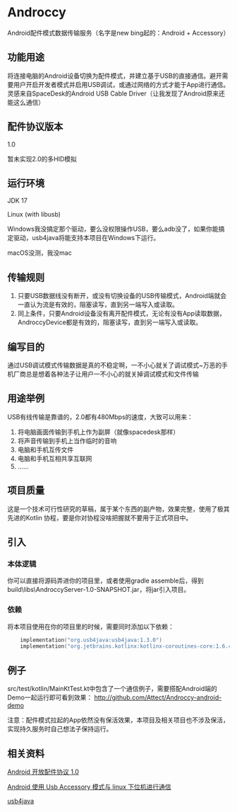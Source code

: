 # Androccy
Android配件模式数据传输服务（名字是new bing起的：Android + Accessory）

## 功能用途
将连接电脑的Android设备切换为配件模式，并建立基于USB的直接通信。避开需要用户开启开发者模式并启用USB调试，或通过网络的方式才能于App进行通信。
灵感来自SpaceDesk的Android USB Cable Driver（让我发现了Android原来还能这么通信）

## 配件协议版本
1.0

暂未实现2.0的多HID模拟

## 运行环境
JDK 17

Linux (with libusb)

Windows我没搞定那个驱动，要么没权限操作USB，要么adb没了，如果你能搞定驱动，usb4java将能支持本项目在Windows下运行。

macOS没测，我没mac

## 传输规则
1. 只要USB数据线没有断开，或没有切换设备的USB传输模式，Android端就会一直认为流是有效的，阻塞读写，直到另一端写入或读取。
2. 同上条件，只要Android设备没有离开配件模式，无论有没有App读取数据，AndroccyDevice都是有效的，阻塞读写，直到另一端写入或读取。

## 编写目的
通过USB调试模式传输数据是真的不稳定啊，一不小心就关了调试模式~万恶的手机厂商总是想着各种法子让用户一不小心的就关掉调试模式和文件传输

## 用途举例
USB有线传输是靠谱的，2.0都有480Mbps的速度，大致可以用来：
1. 将电脑画面传输到手机上作为副屏（就像spacedesk那样）
2. 将声音传输到手机上当作临时的音响
3. 电脑和手机互传文件
4. 电脑和手机互相共享互联网
5. ……

## 项目质量
这是一个技术可行性研究的草稿，属于某个东西的副产物，效果完整，使用了极其先进的Kotlin 协程，要是你对协程没啥把握就不要用于正式项目中。

## 引入
### 本体逻辑
你可以直接将源码弄进你的项目里，或者使用gradle assemble后，得到build\libs\AndroccyServer-1.0-SNAPSHOT.jar，将jar引入项目。

### 依赖
将本项目使用在你的项目里的时候，需要同时添加以下依赖：
```kotlin
    implementation("org.usb4java:usb4java:1.3.0")
    implementation("org.jetbrains.kotlinx:kotlinx-coroutines-core:1.6.4")
```

## 例子
src/test/kotlin/MainKtTest.kt中包含了一个通信例子，需要搭配Android端的Demo一起运行即可看到效果：
http://github.com/Attect/Androccy-android-demo

注意：配件模式拉起的App依然没有保活效果，本项目及相关项目也不涉及保活，实现持久服务时自己想法子保持运行。

## 相关资料
[Android 开放配件协议 1.0](https://source.android.google.cn/docs/core/interaction/accessories/aoa?hl=zh-cn)

[Android 使用 Usb Accessory 模式与 linux 下位机进行通信](https://blog.csdn.net/lj402159806/article/details/69940628)

[usb4java](http://usb4java.org/quickstart/javax-usb.html)